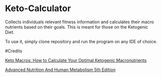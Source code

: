 # Keto-Calculator

Collects individuals relevant fitness information and calculates their macro nutrients based on their goals. This is meant for those on the Ketogenic Diet.

To use it, simply clone repository and run the program on any IDE of choice.

#Credits

[Keto Macros: How to Calculate Your Optimal Ketogenic Macronutrients](https://www.perfectketo.com/keto-macros-how-to-calculate-your-optimal-ketogenic-macronutrients/)

[Advanced Nutrition And Human Metabolism 5th Edition](https://the-eye.eu/public/Books/Medical/texts/Advanced%20Nutrition%20and%20Human%20Metabolism%205th%20ed.%20-%20S.%20Gropper%2C%20J.%20Smith%2C%20J.%20Groff%20%28Cengage%2C%202009%29%20WW.pdf)
